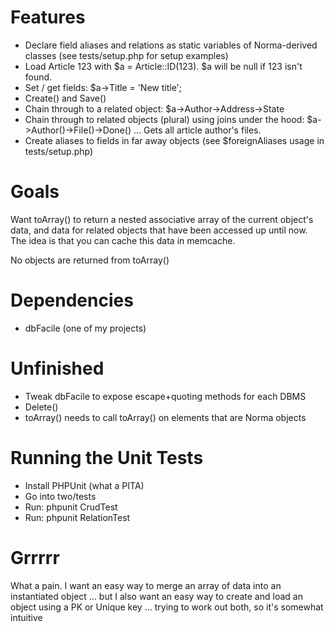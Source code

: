 Features
====

* Declare field aliases and relations as static variables of Norma-derived classes (see tests/setup.php for setup examples)
* Load Article 123 with $a = Article::ID(123). $a will be null if 123 isn't found.
* Set / get fields: $a->Title = 'New title';
* Create() and Save()
* Chain through to a related object: $a->Author->Address->State
* Chain through to related objects (plural) using joins under the hood: $a->Author()->File()->Done() ... Gets all article author's files.
* Create aliases to fields in far away objects (see $foreignAliases usage in tests/setup.php)

Goals
====

Want toArray() to return a nested associative array of the current object's data, and data for related objects that have been accessed up until now. The idea is that you can cache this data in memcache.

No objects are returned from toArray()

Dependencies
====

* dbFacile (one of my projects)

Unfinished
====

* Tweak dbFacile to expose escape+quoting methods for each DBMS
* Delete()
* toArray() needs to call toArray() on elements that are Norma objects

Running the Unit Tests
====

* Install PHPUnit (what a PITA)
* Go into two/tests
* Run: phpunit CrudTest
* Run: phpunit RelationTest 

Grrrrr
====

What a pain. I want an easy way to merge an array of data into an instantiated object ... but I also want an easy way to create and load an object using a PK or Unique key ... trying to work out both, so it's somewhat intuitive
